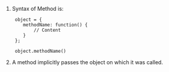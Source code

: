 1. Syntax of Method is:

        object = {
           methodName: function() {
               // Content
           }
        };
        
        object.methodName()

2. A method implicitly passes the object on which it was called.